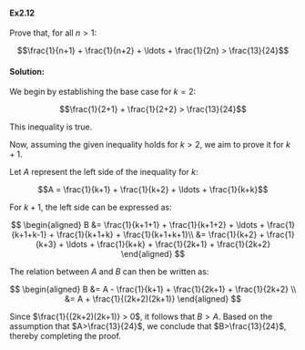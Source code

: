 #### Ex2.12

Prove that, for all $n > 1$:

$$\frac{1}{n+1} + \frac{1}{n+2} + \ldots + \frac{1}{2n} > \frac{13}{24}$$

#### Solution:

We begin by establishing the base case for $k = 2$:

$$\frac{1}{2+1} + \frac{1}{2+2} > \frac{13}{24}$$

This inequality is true.

Now, assuming the given inequality holds for $k > 2$, we aim to prove it for $k+1$.

Let $A$ represent the left side of the inequality for $k$:

$$A = \frac{1}{k+1} + \frac{1}{k+2} + \ldots + \frac{1}{k+k}$$

For $k+1$, the left side can be expressed as:

$$
\begin{aligned}
B &= \frac{1}{k+1+1} + \frac{1}{k+1+2} + \ldots + \frac{1}{k+1+k-1} + \frac{1}{k+1+k} + \frac{1}{k+1+k+1}\\
  &= \frac{1}{k+2} + \frac{1}{k+3} + \ldots + \frac{1}{k+k} + \frac{1}{2k+1} + \frac{1}{2k+2}
\end{aligned}
$$

The relation between $A$ and $B$ can then be written as:

$$
\begin{aligned}
B &= A - \frac{1}{k+1} + \frac{1}{2k+1} + \frac{1}{2k+2} \\
  &= A + \frac{1}{(2k+2)(2k+1)}
\end{aligned}
$$

Since $\frac{1}{(2k+2)(2k+1)} > 0$, it follows that $B > A$. Based on the assumption that $A>\frac{13}{24}$, we conclude that 
$B>\frac{13}{24}$, thereby completing the proof.


